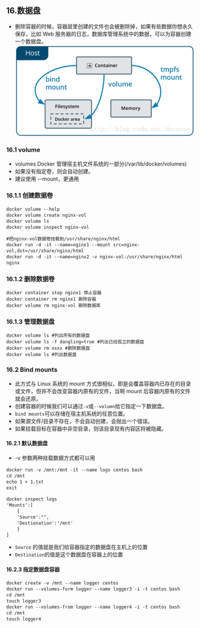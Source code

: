 ## 16.数据盘

* 删除容器的时候，容器层里创建的文件也会被删除掉，如果有些数据你想永久保存，比如 Web 服务器的日志，数据库管理系统中的数据，可以为容器创建一个数据盘。
  ![](./16.png)

### 16.1 volume

* volumes Docker 管理宿主机文件系统的一部分(/var/lib/docker/volumes)
* 如果没有指定卷，则会自动创建。
* 建议使用 --mount，更通用

### 16.1.1 创建数据卷

```
docker volume --help
docker volume create nginx-vol
docker volume ls
docker volume inspect nginx-vol
```

```
#把nginx-vol数据卷挂载到/usr/share/nginx/html
docker run -d -it --name=nginx1 --mount src=nginx-vol,dst=/usr/share/nginx/html
docker run -d -it --name=nginx2 -v nginx-vol:/usr/share/nginx/html nginx
```

### 16.1.2 删除数据卷

```
docker container stop nginx1 停止容器
docker container rm nginx1 删除容器
docker volume rm nginx-vol 删除数据库
```

### 16.1.3 管理数据盘

```
docker volume ls #列出所有的数据盘
docker volume ls -f dangling=true #列出已经孤立的数据盘
docker volume rm xxxx #删除数据盘
docker volume ls #列出数据盘
```

### 16.2 Bind mounts

* 此方式与 Linux 系统的 mount 方式很相似，即是会覆盖容器内已存在的目录或文件，但并不会改变容器内原有的文件，当啊 mount 后容器内原有的文件就会还原。
* 创建容器的时候我们可以通过`-v`或`--volumn`给它指定一下数据盘。
* `bind mounts`可以存储在宿主机系统的任意位置。
* 如果源文件/目录不存在，不会自动创建，会抛出一个错误。
* 如果挂载目标在容器中非空目录，则该目录现有内容区将被隐藏。

#### 16.2.1 默认数据盘

* -v 参数两种挂载数据方式都可以用

```
docker run -v /mnt:/mnt -it --name logs centos bash
cd /mnt
echo 1 > 1.txt
exit
```

```
docker inspect logs
'Mounts':[
    {
    'Source':"",
    'Destionation':'/mnt'
    }
]
```

* `Source` 的值就是我们给容器指定的数据盘在主机上的位置
* `Destination`的值是这个数据盘在容器上的位置

#### 16.2.3 指定数据盘容器

```
docker create -v /mnt --name logger centos
docker run --volumes-form logger --name logger3 -i -t centos bash
cd /mnt
touch logger3
docker run --volumes-from logger --name logger4 -i -t centos bash
cd /mnt
touch logger4
```
